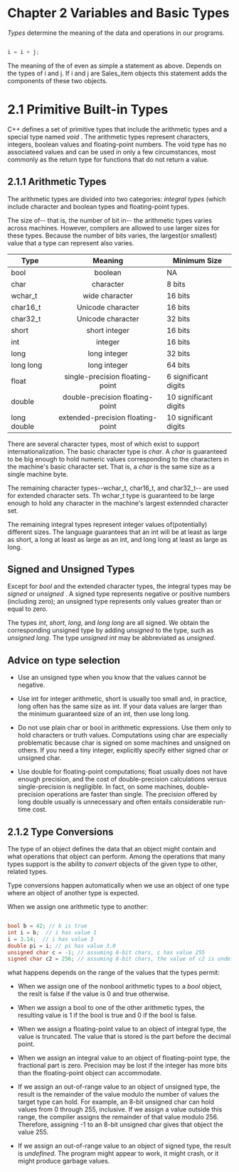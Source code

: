 # Chapter 2 Variables and Basic Types

_Types_ determine the meaning of the data and operations in our programs.

```c++

i = i + j;

```

The meaning of the of even as simple a statement as above. Depends on the types of i and j. If i and j are Sales_item objects this statement adds the components of these two objects.


# 2.1 Primitive Built-in Types

C++ defines a set of primitive types that include the arithmetic types and a special type named *void* . The arithmetic types represent characters, integers, boolean values and floating-point numbers. The void type has no associateed values and can be used in only a few circumstances, most commonly as the return type for functions that do not return a value.

## 2.1.1 Arithmetic Types

The arithmetic types are divided into two categories: *integral types* (which include character and boolean types and floating-point types.

The size of-- that is, the number of bit in-- the arithmetic types varies across machines. However, compilers are allowed to use larger sizes for these types. Because the number of bits varies, the largest(or smallest) value that a type can represent also varies.

| Type        |              Meaning              | Minimum Size          |
|-------------|:---------------------------------:|-----------------------|
| bool        |              boolean              | NA                    |
| char        |             character             | 8 bits                |
| wchar_t     |           wide character          | 16 bits               |
| char16_t    |         Unicode character         | 16 bits               |
| char32_t    |         Unicode character         | 32 bits               |
| short       |           short integer           | 16 bits               |
| int         |              integer              | 16 bits               |
| long        |            long integer           | 32 bits               |
| long long   |            long integer           | 64 bits               |
| float       |  single-precision floating-point  | 6 significant digits  |
| double      |  double-precision floating-point  | 10 significant digits |
| long double | extended-precision floating-point | 10 significant digits |


There are several character types, most of which exist to support internationalization. The basic character type is _char_. A _char_ is guaranteed to be big enough to hold numeric values corresponding to the characters in the machine's basic character set. That is, a _char_ is the same size as a single machine byte.

The remaining character types--wchar_t, char16_t, and char32_t-- are used for extended character sets. Th wchar_t type is guaranteed to be large enough to hold any character in the machine's largest extennded character set.

The remaining integral types represent integer values of(potentially) different sizes. The language guarantees that an int will be at least as large as short, a long at least as large as an int, and long long at least as large as long.

## Signed and Unsigned Types

Except for _bool_ and the extended character types, the integral types may be _signed_ or _unsigned_ . A signed type represents negative or positive numbers (including zero); an unsigned type represents only values greater than or equal to zero.

The types _int_, _short_, _long_, and _long long_ are all signed. We obtain the corresponding unsigned type by adding _unsigned_ to the type, such as _unsigned long_. The type _unsigned int_ may be abbreviated as _unsigned_.

## Advice on type selection

+ Use an unsigned type when you know that the values cannot be negative.

+ Use int for integer arithmetic, short is usually too small and, in practice, long often has the same size as int. If your data values are larger than the minimum guaranteed size of an int, then use long long.

+ Do not use plain char or bool in arithmetic expressions. Use them only to hold characters or truth values. Computations using char are especially problematic because char is signed on some machines and unsigned on others. If you need a tiny integer, explicitly specify either signed char or unsigned char.

+ Use double for floating-point computations; float usually does not have enough precision, and the cost of double-precision calculations versus single-precision is negligible. In fact, on some machines, double-precision operations are faster than single. The precision offered by long double usually is unnecessary and often entails considerable run-time cost.

## 2.1.2 Type Conversions

The type of an object defines the data that an object might contain and what operations that object can perform. Among the operations that many types support is the ability to _convert_ objects of the given type to other, related types.

Type conversions happen automatically when we use an object of one type where an object of another type is expected.

When we assign one arithmetic type to another:

```c++

bool b = 42; // b is true
int i = b;  // i has value 1
i = 3.14;  // i has value 3
double pi = i; // pi has value 3.0
unsigned char c = -1; // assuming 8-bit chars, c has value 255
signed char c2 = 256; // assuming 8-bit chars, the value of c2 is undefined

```

what happens depends on the range of the values that the types permit:

+ When we assign one of the nonbool arithmetic types to a _bool_ object, the reslt is false if the value is 0 and true otherwise.

+ When we assign a bool to one of the other arithmetic types, the resulting value is 1 if the bool is true and 0 if the bool is false.

+ When we assign a floating-point value to an object of integral type, the value is truncated. The value that is stored is the part before the decimal point.

+ When we assign an integral value to an object of floating-point type, the fractional part is zero. Precision may be lost if the integer has more bits than the floating-point object can accommodate.

+ If we assign an out-of-range value to an object of unsigned type, the result is the remainder of the value modulo the number of values the target type can hold. For example, an 8-bit unsigned char can hold values from 0 through 255, inclusive. If we assign a value outside this range, the compiler assigns the remainder of that value modulo 256. Therefore, assigning -1 to an 8-bit unsigned char gives that object the value 255.

+ If we assign an out-of-range value to an object of signed type, the result is _undefined_. The program might appear to work, it might crash, or it might produce garbage values. 